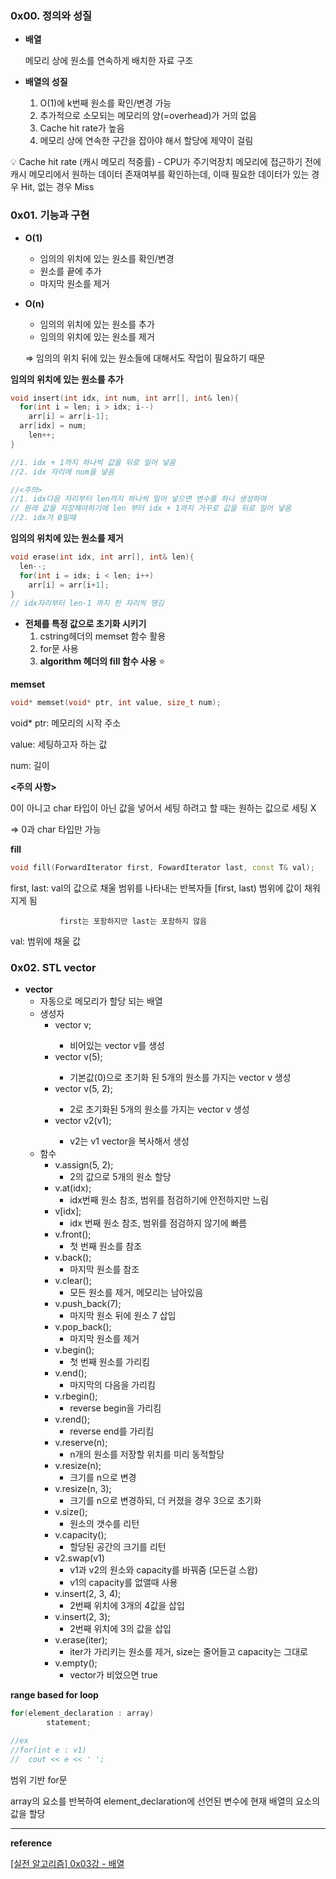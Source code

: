 ### 0x00. 정의와 성질

- **배열**
    
    메모리 상에 원소를 연속하게 배치한 자료 구조
    

- **배열의 성질**
    1. O(1)에 k번째 원소를 확인/변경 가능
    2. 추가적으로 소모되는 메모리의 양(=overhead)가 거의 없음
    3. Cache hit rate가 높음
    4. 메모리 상에 연속한 구간을 잡아야 해서 할당에 제약이 걸림

<aside>
💡 Cache hit rate
(캐시 메모리 적중률) - CPU가 주기억장치 메모리에 접근하기 전에 캐시 메모리에서 원하는 데이터 존재여부를 확인하는데, 이때 필요한 데이터가 있는 경우 Hit, 없는 경우 Miss

</aside>

### 0x01. 기능과 구현

- **O(1)**
    - 임의의 위치에 있는 원소를 확인/변경
    - 원소를 끝에 추가
    - 마지막 원소를 제거
    
- **O(n)**
    - 임의의 위치에 있는 원소를 추가
    - 임의의 위치에 있는 원소를 제거
    
    ⇒ 임의의 위치 뒤에 있는 원소들에 대해서도 작업이 필요하기 때문
    

**임의의 위치에 있는 원소를 추가**

```cpp
void insert(int idx, int num, int arr[], int& len){
  for(int i = len; i > idx; i--)
    arr[i] = arr[i-1];
  arr[idx] = num;
	len++;
}

//1. idx + 1까지 하나씩 값을 뒤로 밀어 넣음
//2. idx 자리에 num을 넣음

//<주의>
//1. idx다음 자리부터 len까지 하나씩 밀어 넣으면 변수를 하나 생성하여
// 원래 값을 저장해야하기에 len 부터 idx + 1까지 거꾸로 값을 뒤로 밀어 넣음
//2. idx가 0일때
```

**임의의 위치에 있는 원소를 제거**

```cpp
void erase(int idx, int arr[], int& len){
  len--;
  for(int i = idx; i < len; i++)
    arr[i] = arr[i+1];
}
// idx자리부터 len-1 까지 한 자리씩 땡김

```

- **전체를 특정 값으로 초기화 시키기**
    1. cstring헤더의 memset 함수 활용
    2. for문 사용
    3. **algorithm 헤더의 fill 함수 사용** ⭐
    

**memset**

```cpp
void* memset(void* ptr, int value, size_t num);
```

void* ptr: 메모리의 시작 주소

value: 세팅하고자 하는 값

num: 길이

**<주의 사항>**

0이 아니고 char 타입이 아닌 값을 넣어서 세팅 하려고 할 때는 원하는 값으로 세팅 X

⇒ 0과 char 타입만 가능

**fill**

```cpp
void fill(ForwardIterator first, FowardIterator last, const T& val);
```

first, last: val의 값으로 채울 범위를 나타내는 반복자들 [first, last) 범위에 값이 채워지게 됨

               first는 포함하지만 last는 포함하지 않음

val: 범위에 채울 값

### 0x02. STL vector

- **vector**
    - 자동으로 메모리가 할당 되는 배열
    - 생성자
        - vector<int> v;
            - 비어있는 vector v를 생성
        - vector<int> v(5);
            - 기본값(0)으로 초기화 된 5개의 원소를 가지는 vector v 생성
        - vector<int> v(5, 2);
            - 2로 초기화된 5개의 원소를 가지는 vector v 생성
        - vector<int> v2(v1);
            - v2는 v1 vector을 복사해서 생성
    - 함수
        - v.assign(5, 2);
            - 2의 값으로 5개의 원소 할당
        - v.at(idx);
            - idx번째 원소 참조, 범위를 점검하기에 안전하지만 느림
        - v[idx];
            - idx 번째 원소 참조, 범위를 점검하지 않기에 빠름
        - v.front();
            - 첫 번째 원소를 참조
        - v.back();
            - 마지막 원소를 참조
        - v.clear();
            - 모든 원소를 제거, 메모리는 남아있음
        - v.push_back(7);
            - 마지막 원소 뒤에 원소 7 삽입
        - v.pop_back();
            - 마지막 원소를 제거
        - v.begin();
            - 첫 번째 원소를 가리킴
        - v.end();
            - 마지막의 다음을 가리킴
        - v.rbegin();
            - reverse begin을 가리킴
        - v.rend();
            - reverse end를 가리킴
        - v.reserve(n);
            - n개의 원소를 저장할 위치를 미리 동적할당
        - v.resize(n);
            - 크기를 n으로 변경
        - v.resize(n, 3);
            - 크기를 n으로 변경하되, 더 커졌을 경우 3으로 초기화
        - v.size();
            - 원소의 갯수를 리턴
        - v.capacity();
            - 할당된 공간의 크기를 리턴
        - v2.swap(v1)
            - v1과 v2의 원소와 capacity를 바꿔줌 (모든걸 스왑)
            - v1의 capacity를 없앨때 사용
        - v.insert(2, 3, 4);
            - 2번째 위치에 3개의 4값을 삽입
        - v.insert(2, 3);
            - 2번째 위치에 3의 값을 삽입
        - v.erase(iter);
            - iter가 가리키는 원소를 제거, size는 줄어들고 capacity는 그대로
        - v.empty();
            - vector가 비었으면 true
            

**range based for loop**

```cpp
for(element_declaration : array)
		statement;

//ex
//for(int e : v1)
//	cout << e << ' ';
```

범위 기반 for문

array의 요소를 반복하여 element_declaration에 선언된 변수에 현재 배열의 요소의 값을 할당
  
  
  
  ---

**reference**

[[실전 알고리즘] 0x03강 - 배열](https://blog.encrypted.gg/927?category=773649)
